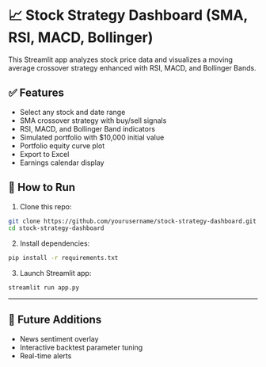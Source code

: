 # 📈 Stock Strategy Dashboard (SMA, RSI, MACD, Bollinger)

This Streamlit app analyzes stock price data and visualizes a moving average crossover strategy enhanced with RSI, MACD, and Bollinger Bands.

## ✅ Features

- Select any stock and date range
- SMA crossover strategy with buy/sell signals
- RSI, MACD, and Bollinger Band indicators
- Simulated portfolio with $10,000 initial value
- Portfolio equity curve plot
- Export to Excel
- Earnings calendar display

## 🚀 How to Run

1. Clone this repo:
```bash
git clone https://github.com/yourusername/stock-strategy-dashboard.git
cd stock-strategy-dashboard
```

2. Install dependencies:
```bash
pip install -r requirements.txt
```

3. Launch Streamlit app:
```bash
streamlit run app.py
```

---

## 🔮 Future Additions

- News sentiment overlay
- Interactive backtest parameter tuning
- Real-time alerts